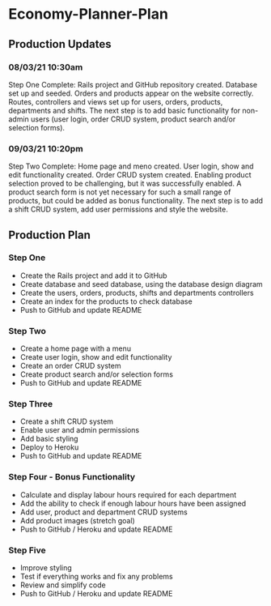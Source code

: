 # Economy-Planner-Plan

## Production Updates

### 08/03/21 10:30am

Step One Complete: Rails project and GitHub repository created. Database set up and seeded. Orders and products appear on the website correctly. Routes, controllers and views set up for users, orders, products, departments and shifts. The next step is to add basic functionality for non-admin users (user login, order CRUD system, product search and/or selection forms).

### 09/03/21 10:20pm

Step Two Complete: Home page and meno created. User login, show and edit functionality created. Order CRUD system created. Enabling product selection proved to be challenging, but it was successfully enabled. A product search form is not yet necessary for such a small range of products, but could be added as bonus functionality. The next step is to add a shift CRUD system, add user permissions and style the website. 

## Production Plan

### Step One
* Create the Rails project and add it to GitHub
* Create database and seed database, using the database design diagram
* Create the users, orders, products, shifts and departments controllers
* Create an index for the products to check database
* Push to GitHub and update README

### Step Two
* Create a home page with a menu
* Create user login, show and edit functionality
* Create an order CRUD system
* Create product search and/or selection forms
* Push to GitHub and update README

### Step Three
* Create a shift CRUD system
* Enable user and admin permissions
* Add basic styling
* Deploy to Heroku
* Push to GitHub and update README

### Step Four - Bonus Functionality
* Calculate and display labour hours required for each department
* Add the ability to check if enough labour hours have been assigned
* Add user, product and department CRUD systems
* Add product images (stretch goal)
* Push to GitHub / Heroku and update README

### Step Five
* Improve styling
* Test if everything works and fix any problems
* Review and simplify code
* Push to GitHub / Heroku and update README
